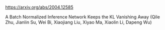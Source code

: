 https://arxiv.org/abs/2004.12585

A Batch Normalized Inference Network Keeps the KL Vanishing Away (Qile Zhu, Jianlin Su, Wei Bi, Xiaojiang Liu, Xiyao Ma, Xiaolin Li, Dapeng Wu)

